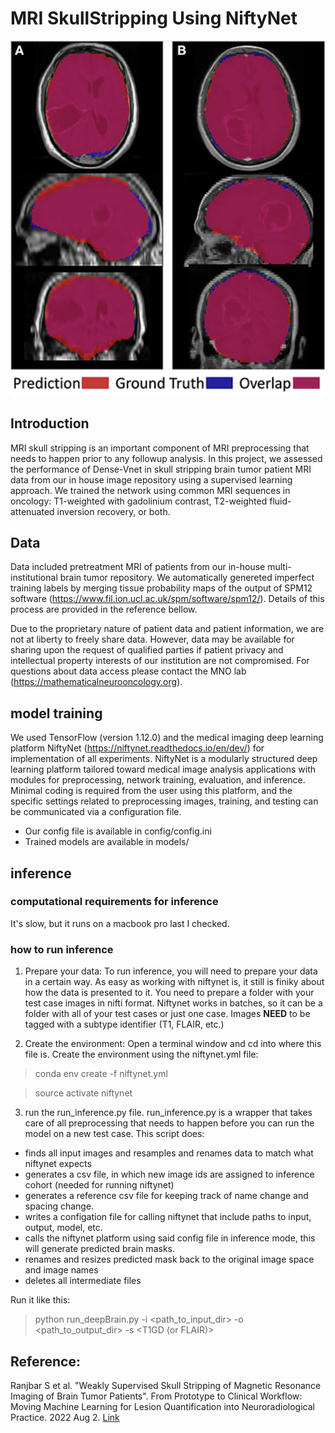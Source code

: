 # MRI SkullStripping Using NiftyNet
![alt text](figs/result.png)
## Introduction

MRI skull stripping is an important component of MRI preprocessing that needs to happen prior to any followup analysis.
In this project, we assessed the performance of Dense-Vnet in skull stripping brain tumor patient MRI data from our in house image repository using a supervised learning approach. We trained the network using common MRI sequences in oncology: 
T1-weighted with gadolinium contrast, T2-weighted fluid-attenuated inversion recovery, or both. 

## Data
Data included pretreatment MRI of patients from our in-house multi-institutional brain tumor repository. We automatically 
genereted imperfect training labels by merging tissue probability maps of the output of SPM12 software (https://www.fil.ion.ucl.ac.uk/spm/software/spm12/).
Details of this process are provided in the reference bellow.

Due to the proprietary nature of patient data and patient information, we are not at liberty to freely share data.
However, data may be available for sharing upon the request of qualified parties if patient privacy and intellectual property 
interests of our institution are not compromised. For questions about data access please contact the MNO lab (https://mathematicalneurooncology.org).

## model training

We used TensorFlow (version 1.12.0) and the medical imaging deep learning platform NiftyNet (https://niftynet.readthedocs.io/en/dev/)
for implementation of all experiments. NiftyNet is a modularly structured deep learning platform tailored toward medical image analysis
applications with modules for preprocessing, network training, evaluation, and inference. Minimal coding is required from the user using
this platform, and the specific settings related to preprocessing images, training, and testing can be communicated via a configuration
file.

- Our config file is available in config/config.ini
- Trained models are available in models/  

## inference

### computational requirements for inference

It's slow, but it runs on a macbook pro last I checked.

### how to run inference

1. Prepare your data: 
To run inference, you will need to prepare your data in a certain way. As easy as working with niftynet is, it still is finiky about 
how the data is presented to it. You need to prepare a folder with your test case images in nifti format. Niftynet works in batches, 
so it can be a folder with all of your test cases or just one case. Images **NEED** to be tagged with a subtype identifier (T1, FLAIR, etc.)

2. Create the environment: Open a terminal window and cd into where this file is. Create the environment using the niftynet.yml file:

> conda env create -f niftynet.yml

> source activate niftynet

3. run the run_inference.py file. run_inference.py is a wrapper that takes care of all preprocessing that needs to happen before you can run the model on a new test case.
This script does: 

- finds all input images and resamples and renames data to match what niftynet expects
- generates a csv file, in which new image ids are assigned to inference cohort (needed for running niftynet)
- generates a reference csv file for keeping track of name change and spacing change.
- writes a configation file for calling niftynet that include paths to input,
   output, model, etc.
- calls the niftynet platform using said config file in inference mode, this will generate predicted brain masks.
- renames and resizes predicted mask back to the original image space and image names
- deletes all intermediate files

Run it like this:

> python run_deepBrain.py -i <path_to_input_dir> -o <path_to_output_dir> -s <T1GD (or FLAIR)>


## Reference:

Ranjbar S et al. "Weakly Supervised Skull Stripping of Magnetic Resonance Imaging of Brain Tumor Patients". From Prototype to Clinical Workflow: Moving Machine Learning for Lesion Quantification into Neuroradiological Practice. 2022 Aug 2. [Link](https://books.google.com/books?hl=en&lr=&id=UtJ-EAAAQBAJ&oi=fnd&pg=PA113&dq=Weakly+Supervised+Skull+Stripping+of+Magnetic+Resonance+Imaging+of+Brain+Tumor+Patients&ots=hU2BNUFe5V&sig=thj2f80jYcQeTYY_S0VXkL1C9KE#v=onepage&q=Weakly%20Supervised%20Skull%20Stripping%20of%20Magnetic%20Resonance%20Imaging%20of%20Brain%20Tumor%20Patients&f=false)




